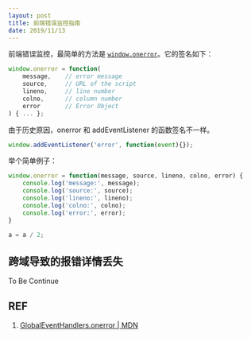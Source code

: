 ```yaml
---
layout: post
title: 前端错误监控指南
date: 2019/11/13
---
```


前端错误监控，最简单的方法是 [`window.onerror`][1]。它的签名如下：

```js
window.onerror = function(
    message,    // error message
    source,     // URL of the script
    lineno,     // line number
    colno,      // column number
    error       // Error Object
) { ... };
```

由于历史原因，onerror 和 addEventListener 的函数签名不一样。

```js
window.addEventListener('error', function(event){});
```

举个简单例子：

```js
window.onerror = function(message, source, lineno, colno, error) {
    console.log('message:', message);
    console.log('source:', source);
    console.log('lineno:', lineno);
    console.log('colno:', colno);
    console.log('error:', error);
}

a = a / 2;
```

## 跨域导致的报错详情丢失

To Be Continue

## REF

1. [GlobalEventHandlers.onerror | MDN][1]

[1]: https://developer.mozilla.org/en-US/docs/Web/API/GlobalEventHandlers/onerror "GlobalEventHandlers.onerror | MDN"